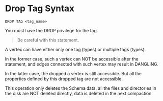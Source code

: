 # Drop Tag Syntax

```ngql
DROP TAG <tag_name>
```

You must have the DROP privilege for the tag.

> Be careful with this statement.

A vertex can have either only one tag (types) or multiple tags (types).

In the former case, such a vertex can NOT be accessible after the statement, and edges connected with such vertex may result in DANGLING.

In the latter case, the dropped a vertex is still accessible. But all the properties defined by this dropped tag are not accessible.

This operation only deletes the Schema data, all the files and directories in the disk are NOT deleted directly, data is deleted in the next compaction.
